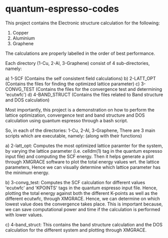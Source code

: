 # quantum-espresso-codes

This project contains the Electronic structure calculation for the following:

1) Copper
2) Aluminium
3) Graphene

The calculations are properly labelled in the order of best performance.

Each directory (1-Cu, 2-Al, 3-Graphene) consist of 4 sub-directories, namely:

  a) 1-SCF                        (Contains the self consistent field calculations)
  b) 2-LATT_OPT                   (Contains the files for finding the optimized lattice parameter)
  c) 3-CONVG_TEST                 (Contains the files for the convergence test and determining 'ecutwfc')
  d) 4-BAND_STRUCT                (Contains the files related to Band structure and DOS calculation)
  
Most importantly, this project is a demonstration on how to perform the lattice optimization, convergence test
and band structure and DOS calculation using quantum espresso through a bash script.

So, in each of the directories: 1-Cu, 2-Al, 3-Graphene,
There are 3 main scripts which are executable, namely: (along with their functions)

  a) 2-latt_opt: Computes the most optimized lattice paramter for the system, by varying the lattice parameter
                (i.e. celldm(1) tag in the quantum espresso input file) and computing the SCF energy. Then it
                helps generate a plot through XMGRACE software to plot the total energy values wrt. the lattice
                parameters, Hence we can visually determine which lattice parameter has the minimum energy.
                
  b) 3-convg_test: Computes the SCF calculation for different values 'ecutwfc' and 'KPOINTS' tags in the 
                   quantum espresso input file. Hence, plotting the total energy against both the different                           K-points as well as the different ecutwfc, through XMGRACE. Hence, we can determine on which
                   lowest value does the convergence takes place. This is important because, we can save
                   computational power and time if the calculation is performed with lower values.
  
  c) 4-band_struct: This contains the band structure calculation and the DOS calculation for the different system
                    and plotting through XMGRACE.
  
  
  
